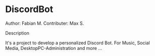 # DiscordBot

Author: Fabian M.
Contributer: Max S.

Description

It's a project to develop a personalized Discord Bot. For Music, Social Media, DesktopPC-Administration and more ...
